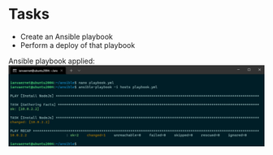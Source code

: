 # Tasks

- Create an Ansible playbook
- Perform a deploy of that playbook

Ansible playbook applied:
![Result](./result.png)
